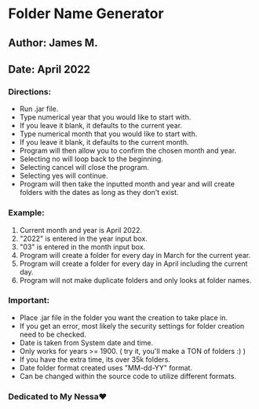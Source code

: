 # Folder Name Generator

## Author: James M.

## Date: April 2022

### Directions:
- Run .jar file.
- Type numerical year that you would like to start with.
- If you leave it blank, it defaults to the current year.
- Type numerical month that you would like to start with.
- If you leave it blank, it defaults to the current month.
- Program will then allow you to confirm the chosen month and year.
- Selecting no will loop back to the beginning.
- Selecting cancel will close the program.
- Selecting yes will continue.
- Program will then take the inputted month and year and will create folders with the dates as long as they don't exist.

### Example:
1) Current month and year is April 2022.
2) "2022" is entered in the year input box.
3) "03" is entered in the month input box.
4) Program will create a folder for every day in March for the current year.
5) Program will create a folder for every day in April including the current day.
6) Program will not make duplicate folders and only looks at folder names.

### Important:

- Place .jar file in the folder you want the creation to take place in.
- If you get an error, most likely the security settings for folder creation need to be checked.
- Date is taken from System date and time.
- Only works for years >= 1900. ( try it, you'll make a TON of folders :) )
- If you have the extra time, its over 35k folders.
- Date folder format created uses "MM-dd-YY" format.
- Can be changed within the source code to utilize different formats.


### Dedicated to My Nessa♥